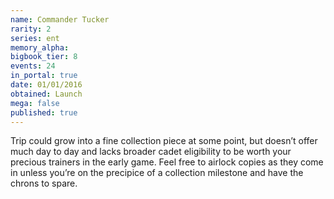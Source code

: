```yaml
---
name: Commander Tucker
rarity: 2
series: ent
memory_alpha:
bigbook_tier: 8
events: 24
in_portal: true
date: 01/01/2016
obtained: Launch
mega: false
published: true
---
```


Trip could grow into a fine collection piece at some point, but doesn’t offer much day to day and lacks broader cadet eligibility to be worth your precious trainers in the early game. Feel free to airlock copies as they come in unless you’re on the precipice of a collection milestone and have the chrons to spare.

